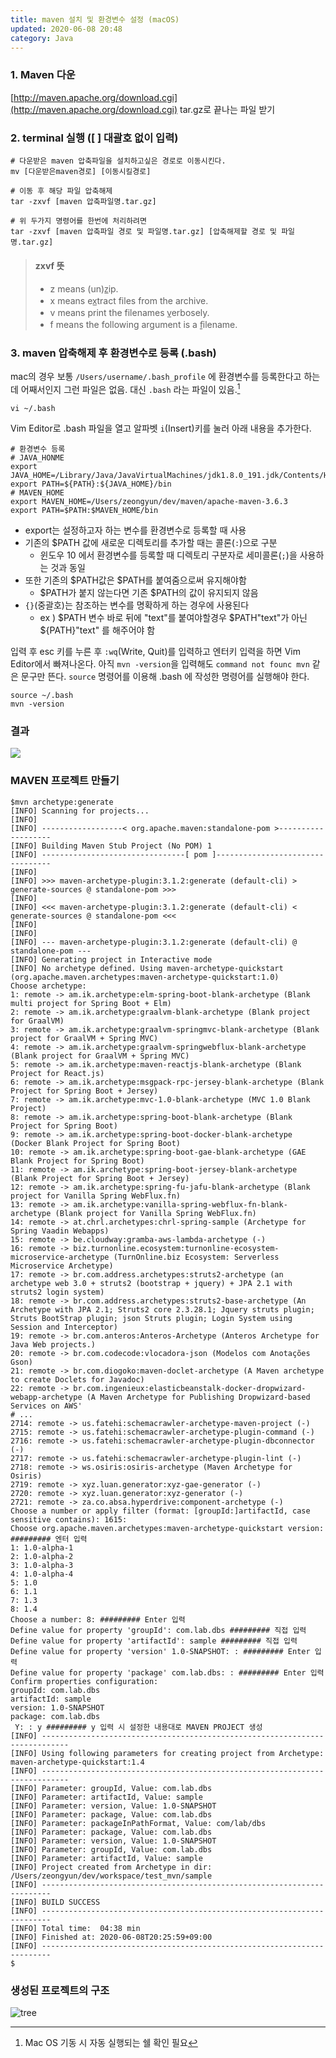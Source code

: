 ```yaml
---
title: maven 설치 및 환경변수 설정 (macOS)
updated: 2020-06-08 20:48
category: Java
---
```

### 1. Maven 다운  
[http://maven.apache.org/download.cgi](http://maven.apache.org/download.cgi)
tar.gz로 끝나는 파일 받기

### 2. terminal 실행 ([ ] 대괄호 없이 입력)  
```terminal
# 다운받은 maven 압축파일을 설치하고싶은 경로로 이동시킨다.
mv [다운받은maven경로] [이동시킬경로]

# 이동 후 해당 파일 압축해제
tar -zxvf [maven 압축파일명.tar.gz]

# 위 두가지 명령어를 한번에 처리하려면
tar -zxvf [maven 압축파일 경로 및 파일명.tar.gz] [압축해제할 경로 및 파일명.tar.gz]
```
> #### zxvf 뜻
> - z means (un)z̲ip.
> - x means ex̲tract files from the archive.
> - v means print the filenames v̲erbosely.
> - f means the following argument is a f̱ilename.
  
### 3. maven 압축해제 후 환경변수로 등록 (.bash)  
mac의 경우 보통 `/Users/username/.bash_profile` 에 환경변수를 등록한다고 하는데 어째서인지 그런 파일은 없음. 대신 `.bash` 라는 파일이 있음.[^1]
  
```terminal
vi ~/.bash
```
Vim Editor로 .bash 파일을 열고 알파벳 `i`(Insert)키를 눌러 아래 내용을 추가한다. 
  
```terminal
# 환경변수 등록
# JAVA_HONME
export JAVA_HOME=/Library/Java/JavaVirtualMachines/jdk1.8.0_191.jdk/Contents/Home
export PATH=${PATH}:${JAVA_HOME}/bin
# MAVEN_HOME
export MAVEN_HOME=/Users/zeongyun/dev/maven/apache-maven-3.6.3
export PATH=$PATH:$MAVEN_HOME/bin
```
- export는 설정하고자 하는 변수를 환경변수로 등록할 때 사용
- 기존의 $PATH 값에 새로운 디렉토리를 추가할 때는 콜론(`:`)으로 구분
    - 윈도우 10 에서 환경변수를 등록할 때 디렉토리 구분자로 세미콜론(`;`)을 사용하는 것과 동일
- 또한 기존의 $PATH값은 $PATH를 붙여줌으로써 유지해야함
    - $PATH가 붙지 않는다면 기존 $PATH의 값이 유지되지 않음
- `{}`(중괄호)는 참조하는 변수를 명확하게 하는 경우에 사용된다
    - ex ) $PATH 변수 바로 뒤에 "text"를 붙여야할경우 $PATH"text"가 아닌 ${PATH}"text" 를 해주어야 함

입력 후 esc 키를 누른 후  `:wq`(Write, Quit)를 입력하고 엔터키 입력을 하면 Vim Editor에서 빠져나온다. 
아직 `mvn -version`을 입력해도 `command not founc mvn` 같은 문구만 뜬다. `source` 명령어를 이용해 .bash 에 작성한 명령어를 실행해야 한다.  
  
```terminal
source ~/.bash
mvn -version
```

### 결과
<a href="https://raw.githubusercontent.com/rlawjddbs/rlawjddbs.github.io/master/_posts/imgs/0518/result.png" style="border-bottom:0;" target="_new">![](https://raw.githubusercontent.com/rlawjddbs/rlawjddbs.github.io/master/_posts/imgs/0518/result.png)</a>

### MAVEN 프로젝트 만들기
```terminal
$mvn archetype:generate
[INFO] Scanning for projects...
[INFO] 
[INFO] ------------------< org.apache.maven:standalone-pom >-------------------
[INFO] Building Maven Stub Project (No POM) 1
[INFO] --------------------------------[ pom ]---------------------------------
[INFO] 
[INFO] >>> maven-archetype-plugin:3.1.2:generate (default-cli) > generate-sources @ standalone-pom >>>
[INFO] 
[INFO] <<< maven-archetype-plugin:3.1.2:generate (default-cli) < generate-sources @ standalone-pom <<<
[INFO] 
[INFO] 
[INFO] --- maven-archetype-plugin:3.1.2:generate (default-cli) @ standalone-pom ---
[INFO] Generating project in Interactive mode
[INFO] No archetype defined. Using maven-archetype-quickstart (org.apache.maven.archetypes:maven-archetype-quickstart:1.0)
Choose archetype:
1: remote -> am.ik.archetype:elm-spring-boot-blank-archetype (Blank multi project for Spring Boot + Elm)
2: remote -> am.ik.archetype:graalvm-blank-archetype (Blank project for GraalVM)
3: remote -> am.ik.archetype:graalvm-springmvc-blank-archetype (Blank project for GraalVM + Spring MVC)
4: remote -> am.ik.archetype:graalvm-springwebflux-blank-archetype (Blank project for GraalVM + Spring MVC)
5: remote -> am.ik.archetype:maven-reactjs-blank-archetype (Blank Project for React.js)
6: remote -> am.ik.archetype:msgpack-rpc-jersey-blank-archetype (Blank Project for Spring Boot + Jersey)
7: remote -> am.ik.archetype:mvc-1.0-blank-archetype (MVC 1.0 Blank Project)
8: remote -> am.ik.archetype:spring-boot-blank-archetype (Blank Project for Spring Boot)
9: remote -> am.ik.archetype:spring-boot-docker-blank-archetype (Docker Blank Project for Spring Boot)
10: remote -> am.ik.archetype:spring-boot-gae-blank-archetype (GAE Blank Project for Spring Boot)
11: remote -> am.ik.archetype:spring-boot-jersey-blank-archetype (Blank Project for Spring Boot + Jersey)
12: remote -> am.ik.archetype:spring-fu-jafu-blank-archetype (Blank project for Vanilla Spring WebFlux.fn)
13: remote -> am.ik.archetype:vanilla-spring-webflux-fn-blank-archetype (Blank project for Vanilla Spring WebFlux.fn)
14: remote -> at.chrl.archetypes:chrl-spring-sample (Archetype for Spring Vaadin Webapps)
15: remote -> be.cloudway:gramba-aws-lambda-archetype (-)
16: remote -> biz.turnonline.ecosystem:turnonline-ecosystem-microservice-archetype (TurnOnline.biz Ecosystem: Serverless Microservice Archetype)
17: remote -> br.com.address.archetypes:struts2-archetype (an archetype web 3.0 + struts2 (bootstrap + jquery) + JPA 2.1 with struts2 login system)
18: remote -> br.com.address.archetypes:struts2-base-archetype (An Archetype with JPA 2.1; Struts2 core 2.3.28.1; Jquery struts plugin; Struts BootStrap plugin; json Struts plugin; Login System using Session and Interceptor)
19: remote -> br.com.anteros:Anteros-Archetype (Anteros Archetype for Java Web projects.)
20: remote -> br.com.codecode:vlocadora-json (Modelos com Anotações Gson)
21: remote -> br.com.diogoko:maven-doclet-archetype (A Maven archetype to create Doclets for Javadoc)
22: remote -> br.com.ingenieux:elasticbeanstalk-docker-dropwizard-webapp-archetype (A Maven Archetype for Publishing Dropwizard-based Services on AWS' 
# ...
2714: remote -> us.fatehi:schemacrawler-archetype-maven-project (-)
2715: remote -> us.fatehi:schemacrawler-archetype-plugin-command (-)
2716: remote -> us.fatehi:schemacrawler-archetype-plugin-dbconnector (-)
2717: remote -> us.fatehi:schemacrawler-archetype-plugin-lint (-)
2718: remote -> ws.osiris:osiris-archetype (Maven Archetype for Osiris)
2719: remote -> xyz.luan.generator:xyz-gae-generator (-)
2720: remote -> xyz.luan.generator:xyz-generator (-)
2721: remote -> za.co.absa.hyperdrive:component-archetype (-)
Choose a number or apply filter (format: [groupId:]artifactId, case sensitive contains): 1615: 
Choose org.apache.maven.archetypes:maven-archetype-quickstart version: ######### 엔터 입력
1: 1.0-alpha-1
2: 1.0-alpha-2
3: 1.0-alpha-3
4: 1.0-alpha-4
5: 1.0
6: 1.1
7: 1.3
8: 1.4
Choose a number: 8: ######### Enter 입력
Define value for property 'groupId': com.lab.dbs ######### 직접 입력
Define value for property 'artifactId': sample ######### 직접 입력
Define value for property 'version' 1.0-SNAPSHOT: : ######### Enter 입력
Define value for property 'package' com.lab.dbs: : ######### Enter 입력
Confirm properties configuration:
groupId: com.lab.dbs
artifactId: sample
version: 1.0-SNAPSHOT
package: com.lab.dbs
 Y: : y ######### y 입력 시 설정한 내용대로 MAVEN PROJECT 생성
[INFO] ----------------------------------------------------------------------------
[INFO] Using following parameters for creating project from Archetype: maven-archetype-quickstart:1.4
[INFO] ----------------------------------------------------------------------------
[INFO] Parameter: groupId, Value: com.lab.dbs
[INFO] Parameter: artifactId, Value: sample
[INFO] Parameter: version, Value: 1.0-SNAPSHOT
[INFO] Parameter: package, Value: com.lab.dbs
[INFO] Parameter: packageInPathFormat, Value: com/lab/dbs
[INFO] Parameter: package, Value: com.lab.dbs
[INFO] Parameter: version, Value: 1.0-SNAPSHOT
[INFO] Parameter: groupId, Value: com.lab.dbs
[INFO] Parameter: artifactId, Value: sample
[INFO] Project created from Archetype in dir: /Users/zeongyun/dev/workspace/test_mvn/sample
[INFO] ------------------------------------------------------------------------
[INFO] BUILD SUCCESS
[INFO] ------------------------------------------------------------------------
[INFO] Total time:  04:38 min
[INFO] Finished at: 2020-06-08T20:25:59+09:00
[INFO] ------------------------------------------------------------------------
$    
```

### 생성된 프로젝트의 구조
![tree](https://raw.githubusercontent.com/rlawjddbs/rlawjddbs.github.io/master/_posts/imgs/0608/tree.png)


[^1]: Mac OS 기동 시 자동 실행되는 쉘 확인 필요